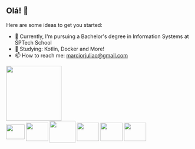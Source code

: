 ## Olá! 👋

Here are some ideas to get you started:

- 🔭 Currently, I'm pursuing a Bachelor's degree in Information Systems at SPTech School
- 🌱 Studying: Kotlin, Docker and More!
- 📫 How to reach me: marciorjuliao@gmail.com

<div>
  <img height="150em" src="https://github-readme-stats.vercel.app/api/top-langs/?username=marcio-juliao&layout=compact">
</div>
<link rel="stylesheet" type='text/css' href="https://cdn.jsdelivr.net/gh/devicons/devicon@latest/devicon.min.css" />

<div style="display: inline_block, align-self: center">
  <img align="center" height="40" width="50"src="https://cdn.jsdelivr.net/gh/devicons/devicon@latest/icons/javascript/javascript-original.svg" />
  <img align="center" height="50" width="60"src="https://cdn.jsdelivr.net/gh/devicons/devicon@latest/icons/kotlin/kotlin-original.svg" />
  <img align="center" height="60" width="70"src="https://cdn.jsdelivr.net/gh/devicons/devicon@latest/icons/mysql/mysql-original-wordmark.svg" />
  <img align="center" height="50" width="60"src="https://cdn.jsdelivr.net/gh/devicons/devicon@latest/icons/python/python-original.svg" />
  <img align="center" height="50" width="60"src="https://cdn.jsdelivr.net/gh/devicons/devicon@latest/icons/nodejs/nodejs-original-wordmark.svg" />
  <img align="center" height="50" width="60"src="https://cdn.jsdelivr.net/gh/devicons/devicon@latest/icons/docker/docker-plain.svg" />
</div>          
          
          
